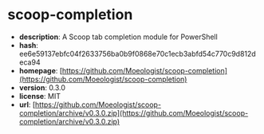 # scoop-completion

- **description**: A Scoop tab completion module for PowerShell
- **hash**: ee6e59137ebfc04f2633756ba0b9f0868e70c1ecb3abfd54c770c9d812deca94
- **homepage**: [https://github.com/Moeologist/scoop-completion](https://github.com/Moeologist/scoop-completion)
- **version**: 0.3.0
- **license**: MIT
- **url**: [https://github.com/Moeologist/scoop-completion/archive/v0.3.0.zip](https://github.com/Moeologist/scoop-completion/archive/v0.3.0.zip)

